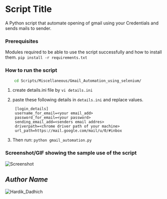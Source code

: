 # Script Title

<!--Remove the below lines and add yours -->

A Python script that automate opening of gmail using your Credentials and sends mails to sender.

### Prerequisites

<!--Remove the below lines and add yours -->

Modules required to be able to use the script successfully and how to install them.
`pip install -r requirements.txt`

### How to run the script

<!--Remove the below lines and add yours -->

```bash
    cd Scripts/Miscellaneous/Gmail_Automation_using_selenium/
```

1. create details.ini file by `vi details.ini`

2. paste these following details in `details.ini` and replace values.

   ```
    [login_details]
    username_for_email=<your email_add>
    password_for_email=<your password>
    sending_email_add=<senders email addres>
    driverpath=<chrome driver path of your machine>
    url_path=https://mail.google.com/mail/u/0/#inbox
   ```

3. Then run:
   `python gmail_automation.py`

### Screenshot/GIF showing the sample use of the script

![Screenshot](gmail_mail_forwarding.png)

## _Author Name_

![Hardik_Dadhich](https://github.com/hardik-dadhich)
